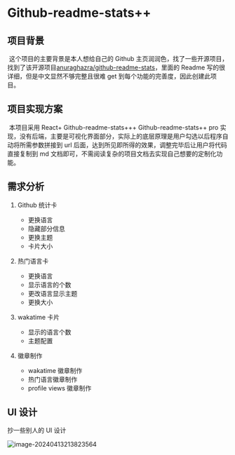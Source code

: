 # Github-readme-stats++

## 项目背景

​ 这个项目的主要背景是本人想给自己的 Github 主页润润色，找了一些开源项目，找到了该开源项目[anuraghazra/github-readme-stats](https://github.com/anuraghazra/github-readme-stats)，里面的 Readme 写的很详细，但是中文显然不够完整且很难 get 到每个功能的完善度，因此创建此项目。

## 项目实现方案

​ 本项目采用 React+ Github-readme-stats+++ Github-readme-stats++ pro 实现，没有后端，主要是可视化界面部分，实际上的底层原理是用户勾选以后程序自动将所需参数拼接到 url 后面，达到所见即所得的效果，调整完毕后让用户将代码直接复制到 md 文档即可，不需阅读复杂的项目文档去实现自己想要的定制化功能。

## 需求分析

1. Github 统计卡

   - 更换语言
   - 隐藏部分信息
   - 更换主题
   - 卡片大小

2. 热门语言卡

   - 更换语言
   - 显示语言的个数
   - 更改语言显示主题
   - 更换大小

3. wakatime 卡片

   - 显示的语言个数
   - 主题配置

4. 徽章制作

   - wakatime 徽章制作
   - 热门语言徽章制作
   - profile views 徽章制作

## UI 设计

抄一些别人的 UI 设计

![image-20240413213823564](https://my-picture-bed1-1321100201.cos.ap-beijing.myqcloud.com/mypictures/image-20240413213823564.png)
